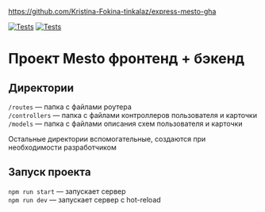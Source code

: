 https://github.com/Kristina-Fokina-tinkalaz/express-mesto-gha

[![Tests](../../actions/workflows/tests-13-sprint.yml/badge.svg)](../../actions/workflows/tests-13-sprint.yml) [![Tests](../../actions/workflows/tests-14-sprint.yml/badge.svg)](../../actions/workflows/tests-14-sprint.yml)
# Проект Mesto фронтенд + бэкенд


## Директории

`/routes` — папка с файлами роутера  
`/controllers` — папка с файлами контроллеров пользователя и карточки   
`/models` — папка с файлами описания схем пользователя и карточки  
  
Остальные директории вспомогательные, создаются при необходимости разработчиком

## Запуск проекта

`npm run start` — запускает сервер   
`npm run dev` — запускает сервер с hot-reload
